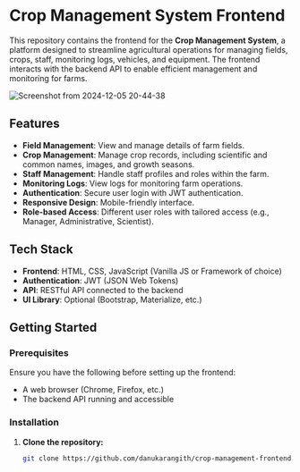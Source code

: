 # Crop Management System Frontend

This repository contains the frontend for the **Crop Management System**, a platform designed to streamline agricultural operations for managing fields, crops, staff, monitoring logs, vehicles, and equipment. The frontend interacts with the backend API to enable efficient management and monitoring for farms.

![Screenshot from 2024-12-05 20-44-38](https://github.com/user-attachments/assets/fdb85782-97bb-4815-8cf6-40032f0db7d9)

## Features
- **Field Management**: View and manage details of farm fields.
- **Crop Management**: Manage crop records, including scientific and common names, images, and growth seasons.
- **Staff Management**: Handle staff profiles and roles within the farm.
- **Monitoring Logs**: View logs for monitoring farm operations.
- **Authentication**: Secure user login with JWT authentication.
- **Responsive Design**: Mobile-friendly interface.
- **Role-based Access**: Different user roles with tailored access (e.g., Manager, Administrative, Scientist).

## Tech Stack
- **Frontend**: HTML, CSS, JavaScript (Vanilla JS or Framework of choice)
- **Authentication**: JWT (JSON Web Tokens)
- **API**: RESTful API connected to the backend
- **UI Library**: Optional (Bootstrap, Materialize, etc.)

## Getting Started

### Prerequisites
Ensure you have the following before setting up the frontend:
- A web browser (Chrome, Firefox, etc.)
- The backend API running and accessible

### Installation

1. **Clone the repository:**

   ```bash
   git clone https://github.com/danukarangith/crop-management-frontend.git
